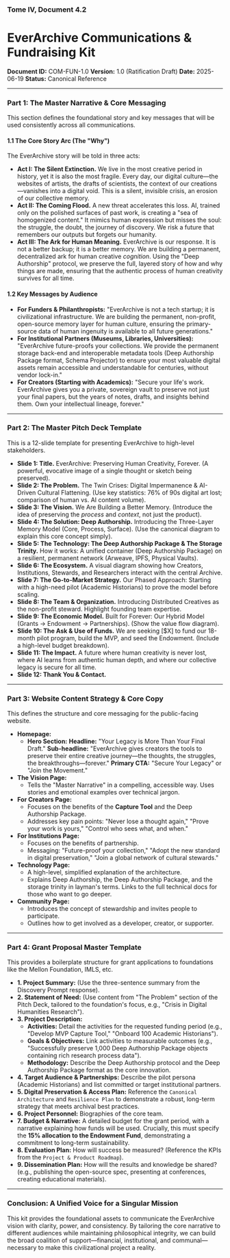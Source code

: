 ### **Tome IV, Document 4.2**

# EverArchive Communications & Fundraising Kit

**Document ID:** COM-FUN-1.0
**Version:** 1.0 (Ratification Draft)
**Date:** 2025-06-19
**Status:** Canonical Reference

---

### **Part 1: The Master Narrative & Core Messaging**

This section defines the foundational story and key messages that will be used consistently across all communications.

#### **1.1 The Core Story Arc (The "Why")**

The EverArchive story will be told in three acts:

*   **Act I: The Silent Extinction.** We live in the most creative period in history, yet it is also the most fragile. Every day, our digital culture—the websites of artists, the drafts of scientists, the context of our creations—vanishes into a digital void. This is a silent, invisible crisis, an erosion of our collective memory.
*   **Act II: The Coming Flood.** A new threat accelerates this loss. AI, trained only on the polished surfaces of past work, is creating a "sea of homogenized content." It mimics human expression but misses the soul: the struggle, the doubt, the journey of discovery. We risk a future that remembers our outputs but forgets our humanity.
*   **Act III: The Ark for Human Meaning.** EverArchive is our response. It is not a better backup; it is a better memory. We are building a permanent, decentralized ark for human creative *cognition*. Using the "Deep Authorship" protocol, we preserve the full, layered story of how and why things are made, ensuring that the authentic process of human creativity survives for all time.

#### **1.2 Key Messages by Audience**

*   **For Funders & Philanthropists:** "EverArchive is not a tech startup; it is civilizational infrastructure. We are building the permanent, non-profit, open-source memory layer for human culture, ensuring the primary-source data of human ingenuity is available to all future generations."
*   **For Institutional Partners (Museums, Libraries, Universities):** "EverArchive future-proofs your collections. We provide the permanent storage back-end and interoperable metadata tools (Deep Authorship Package format, Schema Projector) to ensure your most valuable digital assets remain accessible and understandable for centuries, without vendor lock-in."
*   **For Creators (Starting with Academics):** "Secure your life's work. EverArchive gives you a private, sovereign vault to preserve not just your final papers, but the years of notes, drafts, and insights behind them. Own your intellectual lineage, forever."

---

### **Part 2: The Master Pitch Deck Template**

This is a 12-slide template for presenting EverArchive to high-level stakeholders.

*   **Slide 1: Title.** EverArchive: Preserving Human Creativity, Forever. (A powerful, evocative image of a single thought or sketch being preserved).
*   **Slide 2: The Problem.** The Twin Crises: Digital Impermanence & AI-Driven Cultural Flattening. (Use key statistics: 76% of 90s digital art lost; comparison of human vs. AI content volume).
*   **Slide 3: The Vision.** We Are Building a Better Memory. (Introduce the idea of preserving the *process* and *context*, not just the product).
*   **Slide 4: The Solution: Deep Authorship.** Introducing the Three-Layer Memory Model (Core, Process, Surface). (Use the canonical diagram to explain this core concept simply).
*   **Slide 5: The Technology: The Deep Authorship Package & The Storage Trinity.** How it works: A unified container (Deep Authorship Package) on a resilient, permanent network (Arweave, IPFS, Physical Vaults).
*   **Slide 6: The Ecosystem.** A visual diagram showing how Creators, Institutions, Stewards, and Researchers interact with the central Archive.
*   **Slide 7: The Go-to-Market Strategy.** Our Phased Approach: Starting with a high-need pilot (Academic Historians) to prove the model before scaling.
*   **Slide 8: The Team & Organization.** Introducing Distributed Creatives as the non-profit steward. Highlight founding team expertise.
*   **Slide 9: The Economic Model.** Built for Forever: Our Hybrid Model (Grants -> Endowment -> Partnerships). (Show the value flow diagram).
*   **Slide 10: The Ask & Use of Funds.** We are seeking [$X] to fund our 18-month pilot program, build the MVP, and seed the Endowment. (Include a high-level budget breakdown).
*   **Slide 11: The Impact.** A future where human creativity is never lost, where AI learns from authentic human depth, and where our collective legacy is secure for all time.
*   **Slide 12: Thank You & Contact.**

---

### **Part 3: Website Content Strategy & Core Copy**

This defines the structure and core messaging for the public-facing website.

*   **Homepage:**
    *   **Hero Section:** **Headline:** "Your Legacy is More Than Your Final Draft." **Sub-headline:** "EverArchive gives creators the tools to preserve their entire creative journey—the thoughts, the struggles, the breakthroughs—forever." **Primary CTA:** "Secure Your Legacy" or "Join the Movement."
*   **The Vision Page:**
    *   Tells the "Master Narrative" in a compelling, accessible way. Uses stories and emotional examples over technical jargon.
*   **For Creators Page:**
    *   Focuses on the benefits of the **Capture Tool** and the Deep Authorship Package.
    *   Addresses key pain points: "Never lose a thought again," "Prove your work is yours," "Control who sees what, and when."
*   **For Institutions Page:**
    *   Focuses on the benefits of partnership.
    *   Messaging: "Future-proof your collection," "Adopt the new standard in digital preservation," "Join a global network of cultural stewards."
*   **Technology Page:**
    *   A high-level, simplified explanation of the architecture.
    *   Explains Deep Authorship, the Deep Authorship Package, and the storage trinity in layman's terms. Links to the full technical docs for those who want to go deeper.
*   **Community Page:**
    *   Introduces the concept of stewardship and invites people to participate.
    *   Outlines how to get involved as a developer, creator, or supporter.

---

### **Part 4: Grant Proposal Master Template**

This provides a boilerplate structure for grant applications to foundations like the Mellon Foundation, IMLS, etc.

*   **1. Project Summary:** (Use the three-sentence summary from the Discovery Prompt response).
*   **2. Statement of Need:** (Use content from "The Problem" section of the Pitch Deck, tailored to the foundation's focus, e.g., "Crisis in Digital Humanities Research").
*   **3. Project Description:**
    *   **Activities:** Detail the activities for the requested funding period (e.g., "Develop MVP Capture Tool," "Onboard 100 Academic Historians").
    *   **Goals & Objectives:** Link activities to measurable outcomes (e.g., "Successfully preserve 1,000 Deep Authorship Package objects containing rich research process data").
    *   **Methodology:** Describe the Deep Authorship protocol and the Deep Authorship Package format as the core innovation.
*   **4. Target Audience & Partnerships:** Describe the pilot persona (Academic Historians) and list committed or target institutional partners.
*   **5. Digital Preservation & Access Plan:** Reference the `Canonical Architecture` and `Resilience Plan` to demonstrate a robust, long-term strategy that meets archival best practices.
*   **6. Project Personnel:** Biographies of the core team.
*   **7. Budget & Narrative:** A detailed budget for the grant period, with a narrative explaining how funds will be used. Crucially, this must specify the **15% allocation to the Endowment Fund**, demonstrating a commitment to long-term sustainability.
*   **8. Evaluation Plan:** How will success be measured? (Reference the KPIs from the `Project & Product Roadmap`).
*   **9. Dissemination Plan:** How will the results and knowledge be shared? (e.g., publishing the open-source spec, presenting at conferences, creating educational materials).

---

### **Conclusion: A Unified Voice for a Singular Mission**

This kit provides the foundational assets to communicate the EverArchive vision with clarity, power, and consistency. By tailoring the core narrative to different audiences while maintaining philosophical integrity, we can build the broad coalition of support—financial, institutional, and communal—necessary to make this civilizational project a reality.
